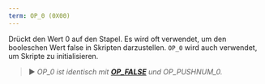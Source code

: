 ```yaml
---
term: OP_0 (0X00)
---
```


Drückt den Wert 0 auf den Stapel. Es wird oft verwendet, um den booleschen Wert false in Skripten darzustellen. `OP_0` wird auch verwendet, um Skripte zu initialisieren.

> ► *OP_0 ist identisch mit **[OP_FALSE](/dictionnaire/O.md#op_false-0x00)** und OP_PUSHNUM_0.*